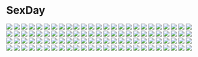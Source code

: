 # SexDay
![](https://konachan.com/image/3fdd72ed7cdb90dc8d3b74f745094448/Konachan.com%20-%2092503%20animal_ears%20blue_eyes%20blue_hair%20bunny_ears%20bunnygirl%20elbow_gloves%20gloves%20kaiko%20scarf%20thighhighs%20vocaloid.jpg)
![](https://konachan.com/image/cb9876d3113286421813e1bf2a1d99fc/Konachan.com%20-%20157063%20animal%20cherry_blossoms%20flowers%20hatsune_miku%20pink_hair%20sakura_miku%20tiger%20twintails%20vocaloid.jpg)
![](https://konachan.com/image/ba76a73dc153afba35ade4995948454b/Konachan.com%20-%20118252%20armor%20ass%20blonde_hair%20blue_eyes%20blush%20celia_cumani_aintree%20game_cg%20komori_kei%20long_hair%20panties%20pantyhose%20ricotta%20underwear%20walkure_romanze.jpg)
![](https://konachan.com/image/0597253d58e0b5b22a00f48803f8a545/Konachan.com%20-%2024865%20.hack__%20.hack__g.u.%20aina_%28character%29%20biwa%20ovan.jpg)
![](https://konachan.com/image/bcbf16bd19747872325424bb7d229095/Konachan.com%20-%20292627%20animal%20animal_ears%20cat%20catgirl%20fang%20long_hair%20original%20red_eyes%20snozaki%20twintails%20watermark%20white_hair.jpg)
![](https://konachan.com/jpeg/9d30d5c00dccdd7a84b3fa75b3d4d4b2/Konachan.com%20-%20188662%20ass%20blonde_hair%20blue_eyes%20blush%20cameltoe%20kyouran_souryuu%20metroid%20ponytail%20samus_aran%20wet.jpg)
![](https://konachan.com/image/7c2fd29f225a92f2bbaabed99a21b039/Konachan.com%20-%20149817%202girls%20aqua_eyes%20black_hair%20long_hair%20mirusa%20original%20white_hair.jpg)
![](https://konachan.com/image/298542c76c35ba4b79b5efa975a083e0/Konachan.com%20-%2020518%20ghost_in_the_shell.jpg)
![](https://konachan.com/image/58061ee61a137c58e95ffe9f44726fb7/Konachan.com%20-%2080192%20akai_toshifumi%20filicia_heideman%20instrument%20jpeg_artifacts%20kannagi_noel%20kazumiya_rio%20sora_no_woto%20sorami_kanata%20suminoya_kureha%20uniform.jpg)
![](https://konachan.com/jpeg/efccbcadee8f7f27e8e59f1dff48a305/Konachan.com%20-%20213150%20animal_ears%20bellabow%20forest%20gray_hair%20hat%20inubashiri_momiji%20japanese_clothes%20red_eyes%20short_hair%20sword%20touhou%20tree%20weapon%20wolfgirl.jpg)
![](https://konachan.com/jpeg/764fa9e707b8e2bf12bac12c889e9a86/Konachan.com%20-%20289439%20blonde_hair%20blue_eyes%20blush%20breasts%20censored%20navel%20nipples%20open_shirt%20original%20renkon_%28s36tereste%29%20school_uniform%20sex%20skirt%20spread_legs%20tan_lines%20tie.jpg)
![](https://konachan.com/image/7d5f39f738939183328886936102c898/Konachan.com%20-%20108625%20hinoue_itaru%20long_hair%20rewrite%20school_uniform%20senri_akane%20yellow_eyes.jpg)
![](https://konachan.com/jpeg/db35e79b39e1ea714c83635fe6eb5ca2/Konachan.com%20-%20260747%20blush%20breast_hold%20breasts%20flowers%20kohakugin%20long_hair%20navel%20nipples%20nude%20purple_eyes%20purple_hair%20tedeza_rize%20towel%20twintails%20wet.jpg)
![](https://konachan.com/image/69745b006650eba156cd88f4bedcd7dc/Konachan.com%20-%20192029%20bow%20braids%20bubbles%20hat%20instrument%20majiang%20piano%20pointed_ears%20school_uniform%20skirt%20underwater%20wadanohara%20wadanohara_and_the_great_blue_sea%20water.jpg)
![](https://konachan.com/jpeg/f8dff972fa04c768bd51d3e53c9b3fa9/Konachan.com%20-%20293603%20animal_ears%20bed%20blush%20brown_hair%20catgirl%20game_cg%20long_hair%20panties%20school_uniform%20sprite%20suzumori%20tail%20thighhighs%20twintails%20underwear%20zettai_ryouiki.jpg)
![](https://konachan.com/image/aef274f3afa2bfb6a1bfca67431e1bf7/Konachan.com%20-%20177569%20aircraft%20black_hair%20blood%20brown_hair%20clouds%20gloves%20headband%20long_hair%20mu-nyako%20short_hair%20skirt%20sky%20thighhighs%20water%20weapon%20white_hair%20wink.jpg)
![](https://konachan.com/jpeg/24baedffd8773497c6db9aa5dbf17759/Konachan.com%20-%2084975%20as109%20blue_eyes%20gothic%20long_hair%20panty_%26_stocking_with_garterbelt%20purple_hair%20ribbons%20stocking_%28character%29%20thighhighs%20wings.jpg)
![](https://konachan.com/image/c137ca4c25cb90666d8305f5460458b5/Konachan.com%20-%20206538%20catgirl%20gray_hair%20headdress%20kneehighs%20loli%20lolita_fashion%20long_hair%20original%20red_eyes%20sunset%20umi_no_mizu.jpg)
![](https://konachan.com/jpeg/11c4ae8379995fb36ff05558d637ae9a/Konachan.com%20-%20149408%20animal_ears%20black_hair%20catgirl%20chen%20dress%20haruyonoto%20long_hair%20multiple_tails%20red_eyes%20tail%20touhou.jpg)
![](https://konachan.com/image/a6b47caa049cf4bfba508e7316462180/Konachan.com%20-%2022873%20fuyou_kaede%20nishimata_aoi%20shuffle%20swimsuit.jpg)
![](https://konachan.com/jpeg/abaf94e512ef8ed07d2d5a633cf916a5/Konachan.com%20-%20185666%20anus%20bath%20black_hair%20breast_grab%20breasts%20marui%20matsugami_haruto%20mihagino_ayano%20nipples%20nude%20pink_eyes%20pussy%20spread_legs%20uncensored.jpg)
![](https://konachan.com/image/49b747cd7255c70ff0ebf1c957cf9240/Konachan.com%20-%20236554%20aqua_eyes%20aqua_hair%20close%20cropped%20hatsune_miku%20headphones%20long_hair%20microphone%20novcel%20park%20tattoo%20tie%20twintails%20vocaloid.jpg)
![](https://konachan.com/jpeg/037476fbfbcefc87095a1f638f4b4fff/Konachan.com%20-%2039733%20blush%20brown_eyes%20brown_hair%20goto_p%20logo%20long_hair%20narcissu%20sakura_setsumi%20school_uniform%20skirt%20white.jpg)
![](https://konachan.com/image/45de3cf138a4942b7380deb08b25165c/Konachan.com%20-%20116264%20animal_ears%20black_hair%20blush%20cameltoe%20catgirl%20fingering%20game_cg%20panties%20skirt%20skirt_lift%20suzune_mayoi%20tail%20thighhighs%20underwear%20yasaka_minato.jpg)
![](https://konachan.com/jpeg/533ca8561623c5e8099c404adad2bd8b/Konachan.com%20-%20266989%20blush%20couch%20gray_hair%20kuusou_code_plus%20nemukawa_yumena%20pink_eyes%20ratsuku_kinoko%20shorts%20third-party_edit%20waifu2x.jpg)
![](https://konachan.com/image/00c0ad882198c00b76b908b5a221a346/Konachan.com%20-%20103060%20dress%20kaname_madoka%20long_hair%20mahou_shoujo_madoka_magica%20pink_hair%20ultimate_madoka%20white.jpg)
![](https://konachan.com/jpeg/f7ebb380efbbf325b5e375a48c7425a8/Konachan.com%20-%20224081%20barefoot%20breasts%20headphones%20long_hair%20navel%20nipples%20panties%20petals%20pink_hair%20red_eyes%20see_through%20sonico%20super_sonico%20tree%20underwear%20waifu2x%20water.jpg)
![](https://konachan.com/jpeg/4a6b1ff8a0be000646f4cfc75027b924/Konachan.com%20-%20225543%20all_male%20asuka_minato%20crying%20gray_hair%20male%20otome_domain%20palette_qualia%20pantyhose%20red_eyes%20scan%20school_uniform%20short_hair%20skirt%20tears%20trap.jpg)
![](https://konachan.com/image/1609eb214e4dd864bd1cdf563e3e6127/Konachan.com%20-%20133742%20dress%20flandre_scarlet%20hat%20izayoi_sakuya%20maid%20nekominase%20red_eyes%20remilia_scarlet%20touhou%20vampire%20weapon%20wings.jpg)
![](https://konachan.com/image/9eecd6f874a41e24844c683ea9c6cbb5/Konachan.com%20-%2059235%20animal_ears%20chibi%20hahifuhe%20k-on%21%20nakano_azusa%20tail%20white.jpg)
![](https://konachan.com/image/983af09198436e73c32f5f7746c4b806/Konachan.com%20-%20180633%20animal%20black_hair%20boat%20bow%20brown_eyes%20cat%20drink%20feng_ze%20kaenbyou_rin%20long_hair%20multiple_tails%20reiuji_utsuho%20sky%20tail%20touhou%20water%20wings.jpg)
![](https://konachan.com/image/cb8ded4f9250fbb03d986afac9ab4b45/Konachan.com%20-%2098352%20card_captor_sakura%20crossover%20harukaze_doremi%20kinomoto_sakura%20mahou_shoujo_madoka_magica%20minky_momo%20ojamajo_doremi%20sakura_kyouko%20takamachi_nanoha.jpg)
![](https://konachan.com/jpeg/00421b38d4256b61d01544a78db9b90a/Konachan.com%20-%20298154%202girls%20ass%20bath%20bathtub%20blush%20brown_eyes%20brown_hair%20cropped%20hulotte%20ikegami_akane%20makiya_kasumi%20makiya_sumika%20nipples%20nude%20wet%20with_ribbon.jpg)
![](https://konachan.com/jpeg/4750af98bcca701f5c0f435bb2f12485/Konachan.com%20-%20206912%20berrys%20game_cg%20houkou_yuuka%20sakura_koharu%20sphere.jpg)
![](https://konachan.com/image/eb0212d9c5795c97e8de6c72b2d580ed/Konachan.com%20-%20154533%20green_eyes%20green_hair%20jpeg_artifacts%20long_hair%20mima%20scythe%20touhou%20weapon.jpg)
![](https://konachan.com/image/f8df2147850c76ef56ccf4243a1c2385/Konachan.com%20-%20165145%20animal%20frog%20moriya_suwako%20popsicle%20torii%20touhou%20tree%20zounose.jpg)
![](https://konachan.com/image/6121aa898673984ea7ae1f64018526ee/Konachan.com%20-%20186720%20ass%20barefoot%20breasts%20bunnygirl%20drink%20hat%20long_hair%20moon%20night%20onsen%20panties%20sake%20short_hair%20sideboob%20stars%20topless%20touhou%20towel%20underwear%20water.jpg)
![](https://konachan.com/image/3dd2c8eed4dc97a456b0c11cc756deb5/Konachan.com%20-%20116687%20black_hair%20black_rock_shooter%20blue_eyes%20gun%20jpeg_artifacts%20kuroi_mato%20weapon.jpg)
![](https://konachan.com/jpeg/ed450a59d60bba49458b983af905e4aa/Konachan.com%20-%208674%20close%20kusakabe_misao%20lucky_star.jpg)
![](https://konachan.com/image/74cc83d43bd4d06d187093c9b11b706b/Konachan.com%20-%2013156%20tagme.jpg)
![](https://konachan.com/image/ce3cb011e2c5d345c1203f701e740b9d/Konachan.com%20-%2021588%20all_male%20bleach%20kuchiki_byakuya%20male.jpg)
![](https://konachan.com/image/f506be79f4fb06ee90bcb4028938193c/Konachan.com%20-%2048998%20allen_walker%20animated%20blue_eyes%20d.gray-man%20monochrome%20vector%20white_hair.gif)
![](https://konachan.com/image/511f804b9259f019b018b3d81069c9db/Konachan.com%20-%20179715%20akiichi_2%20aqua_hair%20blue_eyes%20denpa_onna_to_seishun_otoko%20food%20long_hair%20moon%20pizza%20skirt%20touwa_erio.jpg)
![](https://konachan.com/image/1024841285974d8da3cca26e43060baa/Konachan.com%20-%20296461%20animal_ears%20ass%20bell%20breasts%20brown_eyes%20brown_hair%20catgirl%20cleavage%20fang%20heart%20karory%20long_hair%20original%20ribbons%20tail%20thighhighs%20watermark.jpg)
![](https://konachan.com/image/cc687b36308800a63a2d825335fdc5bb/Konachan.com%20-%20252992%20animal_ears%20aroma_sensei%20ass%20black_hair%20breasts%20brown_eyes%20fellatio%20foxgirl%20grass%20long_hair%20multiple_tails%20nude%20penis%20signed%20tail%20uncensored.jpg)
![](https://konachan.com/image/48dacce76e67efd36648fe6dcec9aa85/Konachan.com%20-%20177110%20brown_hair%20japanese_clothes%20kazu_%28muchuukai%29%20long_hair%20tagme_%28character%29.jpg)
![](https://konachan.com/jpeg/533556d72b3a3b69904790e48045c659/Konachan.com%20-%20269581%202girls%20nipples%20no_bra%20nude%20tagme_%28artist%29%20tsurumaki_maki%20vocaloid%20voiceroid%20yuri%20yuzuki_yukari.jpg)
![](https://konachan.com/image/708750d403a128df2cbd93f5b3261fd7/Konachan.com%20-%20255962%20cure_flora%20dress%20feathers%20gloves%20green_eyes%20haruno_haruka%20kazuma_muramasa%20long_hair%20nopan%20pink_hair%20precure%20ribbons.jpg)
![](https://konachan.com/image/f1387e47bdf0b005d31ac718f85c8970/Konachan.com%20-%20133356%20animal_ears%20catgirl%20chen%20fang%20foxgirl%20hat%20morino_hon%20touhou%20yakumo_ran%20yakumo_yukari.jpg)
![](https://konachan.com/jpeg/cdc23945f4ded782c86e3eb2e8184707/Konachan.com%20-%20220688%202girls%20anthropomorphism%20kantai_collection%20purple_hair%20short_hair%20tatsuta_%28kancolle%29%20tenryuu_%28kancolle%29%20tie%20yagitome87%20yellow_eyes.jpg)
![](https://konachan.com/jpeg/e079ea38c2a1cc44a4eb46cdaf4622fd/Konachan.com%20-%20299214%20adam700403%20anal%20blush%20cameltoe%20cosplay%20fang%20gloves%20green_eyes%20hoodie%20long_hair%20navel%20panties%20signed%20skirt%20tail%20twintails%20underwear%20white_hair%20wolfgirl.jpg)
![](https://konachan.com/image/a2f0b53258b91e89543ae80f3154a22f/Konachan.com%20-%20271841%20black_eyes%20black_hair%20boat%20bow%20clouds%20jpeg_artifacts%20original%20sakeharasu%20school_uniform%20short_hair%20skirt%20sky.jpg)
![](https://konachan.com/image/75de273223a1bdf62561fedec83eccca/Konachan.com%20-%2091171%20christmas%20elsee_de_ruth_ima%20kami_nomi_zo_shiru_sekai.jpg)
![](https://konachan.com/image/5889eb812430ca101d013085e96761ed/Konachan.com%20-%2048238%20akatsuki_no_goei%20bed%20blue_eyes%20braids%20breasts%20censored%20game_cg%20long_hair%20nikaidoh_aya%20nipples%20open_shirt%20pink_hair%20sex%20syangrila%20tomose_shunsaku%20wet.jpg)
![](https://konachan.com/image/4bafeed55ca865b35422ee7e40d3eb71/Konachan.com%20-%20288477%20aqua_eyes%20ass%20blue%20blush%20book%20bow%20brown_hair%20kneehighs%20original%20panties%20paper%20phone%20ryo%20school_uniform%20underwear.jpg)
![](https://konachan.com/image/09fd169e74ce59b824e49f37e1b4141a/Konachan.com%20-%2067228%20all_male%20haru_aki%20kagamine_len%20male%20vocaloid.jpg)
![](https://konachan.com/image/929c891f48adc81e67cbec6bfcd53e11/Konachan.com%20-%20297318%20animal_ears%20arknights%20blue_hair%20dress%20drink%20green_eyes%20gun%20halo%20long_hair%20orange_eyes%20red_hair%20short_hair%20weapon%20white_hair%20wings%20xtears_kitsune.jpg)
![](https://konachan.com/jpeg/e3f56b20b5b6976c7d794326ebcf67d9/Konachan.com%20-%20260059%20anus%20aqua_hair%20barefoot%20bed%20blush%20breasts%20censored%20fingering%20game_cg%20headband%20long_hair%20navel%20nipples%20nude%20onigirikun%20penis%20pink_hair%20ponytail%20sex.jpg)
![](https://konachan.com/jpeg/77d6641f799401b5a6779216c41cf4de/Konachan.com%20-%20140910%20asama_tomo%20bicolored_eyes%20breasts%20kyoukai_senjou_no_horizon%20kyuchan%20nipples%20purple_hair.jpg)
![](https://konachan.com/jpeg/d8be60dc07297d9897cb5748e0af0d1c/Konachan.com%20-%20272881%20blonde_hair%20close%20fate_grand_order%20fate_%28series%29%20food%20gloves%20hat%20loli%20paul_bunyan_%28fate_grand_order%29%20short_hair%20sketch%20wada_kazu.jpg)
![](https://konachan.com/jpeg/c7972a23623294facca7641644f4abae/Konachan.com%20-%20262126%206_%28roku%29%20barefoot%20bra%20breasts%20cleavage%20fate_%28series%29%20nopan%20orange_hair%20panties%20panty_pull%20ponytail%20shirt%20short_hair%20underwear%20undressing%20yellow_eyes.jpg)
![](https://konachan.com/jpeg/d81342a6dde1aeca85a26024b0afca1f/Konachan.com%20-%20233653%20aqua_eyes%20aqua_hair%20barefoot%20blush%20breasts%20cake%20dress%20food%20gashin%20headdress%20panties%20rem_%28re%3Azero%29%20ribbons%20see_through%20short_hair%20underwear.jpg)
![](https://konachan.com/jpeg/75afbf42981a055daed0acf9fff3a70d/Konachan.com%20-%20119167%20black_hair%20blush%20bra%20breast_hold%20breasts%20cleavage%20game_cg%20hananomiya_yoshiko%20long_hair%20nishimata_aoi%20panties%20twintails%20underwear%20world_wide_love.jpg)
![](https://konachan.com/jpeg/681d5a3fb45272b3a2af804a2ce92272/Konachan.com%20-%20263857%20bed%20blush%20breasts%20brown_eyes%20brown_hair%20condom%20cum%20itsutsuse%20long_hair%20navel%20nipples%20nude%20original%20pussy%20spread_legs%20spread_pussy%20tears%20uncensored.jpg)
![](https://konachan.com/jpeg/2ce9d4f6204ae426392af2688e6c8d76/Konachan.com%20-%2052676%20bikini%20breasts%20cleavage%20himenomiya_kaguya%20scan%20stellar_theater%20suzuhira_hiro%20swimsuit.jpg)
![](https://konachan.com/jpeg/63361eb18394762aba751046cc2ab46c/Konachan.com%20-%20235575%202girls%20aki99%20ass%20blush%20breasts%20brown_eyes%20feathers%20flat_chest%20navel%20nipples%20papi%20pussy%20suu%20tentacles%20thighhighs%20uncensored%20wings%20yuri.jpg)
![](https://konachan.com/image/50eb1a8ff503ae102ce498328e087171/Konachan.com%20-%20185555%20breasts%20long_hair%20mechagirl%20nipples%20nude%20original%20red_eyes%20tyappygain%20white_hair.jpg)
![](https://konachan.com/jpeg/e8d274ebe7283e73b534e0d9ec6f05aa/Konachan.com%20-%20285184%202girls%20beach%20blush%20breasts%20clouds%20eyepatch%20halo%20hug%20navel%20nipples%20no_bra%20pussy%20shirt_lift%20short_hair%20skirt%20sky%20uncensored%20undressing%20water%20yuri.jpg)
![](https://konachan.com/jpeg/58e52b1e988627f6951cd24e0cfdcc06/Konachan.com%20-%20143025%20blonde_hair%20blush%20breasts%20censored%20christina_lindberd%20game_cg%20long_hair%20nipples%20nopan%20pussy%20tel-o%20tentacle_lord%20tentacles%20thighhighs%20yatagarasu.jpg)
![](https://konachan.com/image/e4c68529fe2bf4dcf809102e92063f80/Konachan.com%20-%2054497%20all_male%20araragi_koyomi%20bakemonogatari%20black_eyes%20black_hair%20book%20male%20monogatari_%28series%29%20open_shirt%20short_hair%20tagme_%28artist%29.jpg)
![](https://konachan.com/image/339d81d75a2cd18b28eac572f1a95cb2/Konachan.com%20-%2098962%20book%20drink%20flowers%20hanabana_tsubomi%20original%20school_uniform%20thighhighs%20twintails.jpg)
![](https://konachan.com/image/52e937dda902c50b7c7c6a7853fc9cdd/Konachan.com%20-%2019043%20all_male%20haku_%28naruto%29%20male%20mask%20momochi_zabuza%20naruto%20sword%20weapon.jpg)
![](https://konachan.com/image/7b36f51e8c8db3cb2c58e820aa207bbd/Konachan.com%20-%20246812%202girls%20anus%20ass%20barefoot%20bed%20breasts%20censored%20cum%20green_eyes%20hima%20long_hair%20nipples%20pink_hair%20pubic_hair%20purple_hair%20pussy%20spread_legs%20spread_pussy.jpg)
![](https://konachan.com/jpeg/5dc1e7b3696c56528844d7eeff8b4a46/Konachan.com%20-%20140305%201_2_summer%20alcot%20game_cg%20kaminogi_ushio%20sesena_yau.jpg)
![](https://konachan.com/jpeg/55057c1223a249ed9a8fca927873b89f/Konachan.com%20-%20275699%20bath%20bathtub%20blush%20breasts%20brown_hair%20cat_smile%20chig%20cleavage%20drink%20gray_hair%20green_eyes%20green_hair%20group%20loli%20long_hair%20short_hair%20towel%20wink.jpg)
![](https://konachan.com/image/378d43330822d977011b3fbfb4ee32e6/Konachan.com%20-%2065549%20akiyama_mio%20hajime%20hirasawa_yui%20k-on%21%20kotobuki_tsumugi%20tainaka_ritsu.jpg)
![](https://konachan.com/jpeg/5d0e30a7dafb219b70f4d709c6f7542e/Konachan.com%20-%20121159%20game_cg%20katase_aki%20mashiro_summer.jpg)
![](https://konachan.com/image/8e6fa39034e606b973b94d4ebb895048/Konachan.com%20-%206501%20blue%20furude_rika%20higurashi_no_naku_koro_ni%20houjou_satoko%20maebara_keiichi%20ryuuguu_rena%20sonozaki_mion.jpg)
![](https://konachan.com/image/50cff6aa5fc8d45167c024e2f5ecf52d/Konachan.com%20-%20195487%20blue_eyes%20gray_hair%20hat%20long_hair%20nagayama_yuunon%20original%20panties%20school_swimsuit%20swimsuit%20thighhighs%20tree%20underwear.jpg)
![](https://konachan.com/image/6c2fd46c3ae93f7af5062460101f48f3/Konachan.com%20-%2070515%20hatsune_miku%20thighhighs%20twintails%20vocaloid%20world_is_mine_%28vocaloid%29.jpg)
![](https://konachan.com/image/c6361f80cdf1bd250993fa6b8b283bba/Konachan.com%20-%2081991%20final_fantasy%20final_fantasy_xiii%20green_eyes%20necklace%20oerba_dia_vanille%20pink_hair%20white.jpg)
![](https://konachan.com/jpeg/2295bd8b36c43cf3cb63a07e35e7ee3c/Konachan.com%20-%20194159%20bra%20game_cg%20kobayakawa_shiho_%28moteore%29%20mote_sugite_shuraba_na_ore%20praline%20sayori%20underwear.jpg)
![](https://konachan.com/image/17e14795ee0b9f832625eb1edac0139e/Konachan.com%20-%2020928%20diebuster%20gunbuster%20lal%27c_mellk_mal%20nono%20okama.jpg)
![](https://konachan.com/image/013ce2da1338033d77c3ae4dc85c6a2c/Konachan.com%20-%2027868%20puti_devil.jpg)
![](https://konachan.com/image/ab77f53e5dac9c3f1a50f693d306b5af/Konachan.com%20-%20203672%20brown_eyes%20brown_hair%20bunny%20close%20cropped%20food%20hat%20kirenenko%20original%20pantyhose%20pocky%20polychromatic%20scan%20usavich%20vania600%20wink.jpg)
![](https://konachan.com/image/833bfc21d500ce95c724ad63451a9a6a/Konachan.com%20-%2044366%20bed%20green_green%20minami_sanae%20pajamas.jpg)
![](https://konachan.com/jpeg/e77821425672529bff85c60dc8745ffe/Konachan.com%20-%20152518%20blush%20bra%20breasts%20clochette%20long_hair%20nipples%20nude%20open_shirt%20oshiki_hitoshi%20panties%20panty_pull%20pussy%20pussy_juice%20thighhighs%20uncensored%20underwear%20wet.jpg)
![](https://konachan.com/jpeg/e2ac83887eb26ecd37e34a14ed59fb89/Konachan.com%20-%20181717%20asagiri_nozomi%20censored%20game_cg%20hibiki_works%20oryou%20pretty_x_cation.jpg)
![](https://konachan.com/image/fabc4fd22e633e525ca818d8a883f3aa/Konachan.com%20-%2049598%20bleach%20kuchiki_rukia.jpg)
![](https://konachan.com/image/8852477d2d9852b50e0260c9f3e40759/Konachan.com%20-%2071733%20blue_eyes%20blush%20breast_hold%20breasts%20happoubi_jin%20kanojo_x_kanojo_x_kanojo%20long_hair%20nipples%20nude%20orifushi_akina%20pink_hair%20third-party_edit.jpg)
![](https://konachan.com/image/c040c37ea27b2c9a32a2489994e446a8/Konachan.com%20-%2029680%20sister_princess.jpg)
![](https://konachan.com/image/f7ffaf702dd72c34fd939e3588ebd324/Konachan.com%20-%2027303%20frederica_bernkastel%20umineko_no_naku_koro_ni.jpg)
![](https://konachan.com/image/c29fe9df52632dd709b00921a7239ba8/Konachan.com%20-%2076075%20taneshima_popura%20working%21%21.jpg)
![](https://konachan.com/jpeg/09403c3cf2b9ae79a90bedae3e4fdefa/Konachan.com%20-%20224783%20amakano%20amakano_%7Esecond_season%7E%20azarashi_soft%20game_cg%20piromizu%20suzurikawa_euphrasie_ruika.jpg)
![](https://konachan.com/image/bcd6df19fb36c31029cb5f85b60cb60e/Konachan.com%20-%20258957%20brown_hair%20building%20car%20city%20dtwofives%20green_eyes%20original%20pantyhose%20reflection%20short_hair%20signed%20skirt%20umbrella.jpg)
![](https://konachan.com/jpeg/83c58337e1428b84e9ec5b33f3cce350/Konachan.com%20-%20220267%20aqua_eyes%20blush%20bra%20breasts%20brown_hair%20cleavage%20original%20pantyhose%20school_uniform%20signed%20skirt%20third-party_edit%20unasaka_ryou%20underwear.jpg)
![](https://konachan.com/image/91daa7c664ce83b710ed7d1f367f3dae/Konachan.com%20-%20279815%20blue_eyes%20bra%20breasts%20cleavage%20dressing%20fuu_%28fuore%29%20long_hair%20mirror%20nakano_itsuki%20navel%20pink_hair%20reflection%20shirt_lift%20skirt%20underwear.jpg)
![](https://konachan.com/image/52e56bfac5044dd073db7a2bc6b33cc0/Konachan.com%20-%20152549%20aqua_eyes%20hat%20long_hair%20original%20pink_hair.jpg)
![](https://konachan.com/image/1073c99a64b5eb6e74a44f7b82be7ba2/Konachan.com%20-%20109564%20breasts%20censored%20holly_smirnov%20mobile_suit_gundam%20mobile_suit_gundam_00%20nipples%20tadano_akira.jpg)
![](https://konachan.com/image/07a41f4d4c7d81abea25714dbff65efb/Konachan.com%20-%20300930%20animal_ears%20arknights%20gray_hair%20green_eyes%20kal%27tsit_%28arknights%29%20kashiyarrm.jpg)
